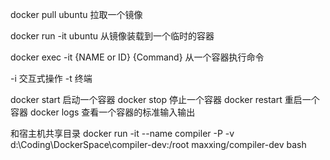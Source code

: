 docker pull ubuntu  拉取一个镜像

docker run -it ubuntu 从镜像装载到一个临时的容器

docker exec  -it {NAME or ID} {Command} 从一个容器执行命令

-i 交互式操作
-t 终端

docker start 启动一个容器
docker stop 停止一个容器
docker restart 重启一个容器
docker logs 查看一个容器的标准输入输出

和宿主机共享目录
docker run -it --name compiler -P -v d:\Coding\DockerSpace\compiler-dev:/root maxxing/compiler-dev bash